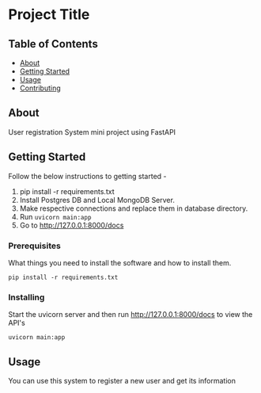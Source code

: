 # Project Title

## Table of Contents

- [About](#about)
- [Getting Started](#getting_started)
- [Usage](#usage)
- [Contributing](../CONTRIBUTING.md)

## About <a name = "about"></a>

User registration System mini project using FastAPI

## Getting Started <a name = "getting_started"></a>

Follow the below instructions to getting started -
1. pip install -r requirements.txt
2. Install Postgres DB and Local MongoDB Server.
3. Make respective connections and replace them in database directory.
4. Run ```uvicorn main:app```
5. Go to http://127.0.0.1:8000/docs

### Prerequisites

What things you need to install the software and how to install them.

```
pip install -r requirements.txt
```

### Installing

Start the uvicorn server and then run http://127.0.0.1:8000/docs to view the API's

```
uvicorn main:app
```


## Usage <a name = "usage"></a>

You can use this system to register a new user and get its information
